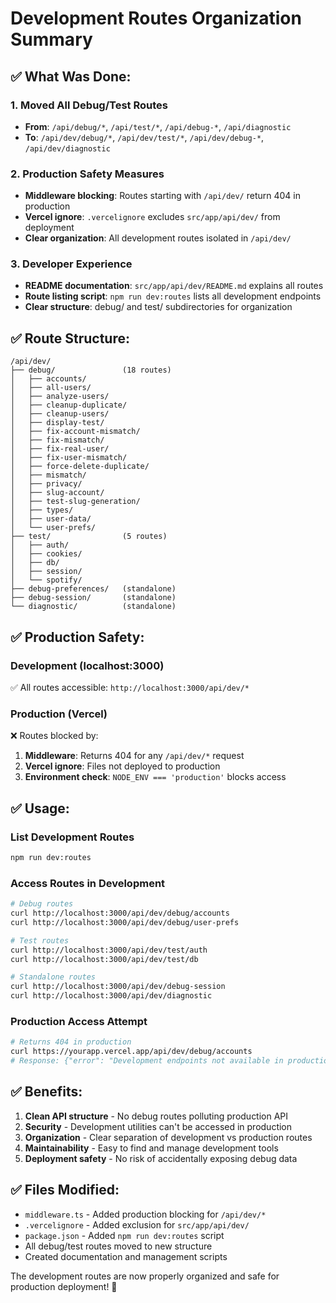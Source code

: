 # Development Routes Organization Summary

## ✅ **What Was Done:**

### 1. **Moved All Debug/Test Routes**
- **From**: `/api/debug/*`, `/api/test/*`, `/api/debug-*`, `/api/diagnostic`
- **To**: `/api/dev/debug/*`, `/api/dev/test/*`, `/api/dev/debug-*`, `/api/dev/diagnostic`

### 2. **Production Safety Measures**
- **Middleware blocking**: Routes starting with `/api/dev/` return 404 in production
- **Vercel ignore**: `.vercelignore` excludes `src/app/api/dev/` from deployment
- **Clear organization**: All development routes isolated in `/api/dev/`

### 3. **Developer Experience**
- **README documentation**: `src/app/api/dev/README.md` explains all routes
- **Route listing script**: `npm run dev:routes` lists all development endpoints
- **Clear structure**: debug/ and test/ subdirectories for organization

## ✅ **Route Structure:**

```
/api/dev/
├── debug/               (18 routes)
│   ├── accounts/
│   ├── all-users/
│   ├── analyze-users/
│   ├── cleanup-duplicate/
│   ├── cleanup-users/
│   ├── display-test/
│   ├── fix-account-mismatch/
│   ├── fix-mismatch/
│   ├── fix-real-user/
│   ├── fix-user-mismatch/
│   ├── force-delete-duplicate/
│   ├── mismatch/
│   ├── privacy/
│   ├── slug-account/
│   ├── test-slug-generation/
│   ├── types/
│   ├── user-data/
│   └── user-prefs/
├── test/                (5 routes)
│   ├── auth/
│   ├── cookies/
│   ├── db/
│   ├── session/
│   └── spotify/
├── debug-preferences/   (standalone)
├── debug-session/       (standalone)
└── diagnostic/          (standalone)
```

## ✅ **Production Safety:**

### **Development (localhost:3000)**
✅ All routes accessible: `http://localhost:3000/api/dev/*`

### **Production (Vercel)**
❌ Routes blocked by:
1. **Middleware**: Returns 404 for any `/api/dev/*` request
2. **Vercel ignore**: Files not deployed to production
3. **Environment check**: `NODE_ENV === 'production'` blocks access

## ✅ **Usage:**

### **List Development Routes**
```bash
npm run dev:routes
```

### **Access Routes in Development**
```bash
# Debug routes
curl http://localhost:3000/api/dev/debug/accounts
curl http://localhost:3000/api/dev/debug/user-prefs

# Test routes
curl http://localhost:3000/api/dev/test/auth
curl http://localhost:3000/api/dev/test/db

# Standalone routes
curl http://localhost:3000/api/dev/debug-session
curl http://localhost:3000/api/dev/diagnostic
```

### **Production Access Attempt**
```bash
# Returns 404 in production
curl https://yourapp.vercel.app/api/dev/debug/accounts
# Response: {"error": "Development endpoints not available in production"}
```

## ✅ **Benefits:**

1. **Clean API structure** - No debug routes polluting production API
2. **Security** - Development utilities can't be accessed in production
3. **Organization** - Clear separation of development vs production routes
4. **Maintainability** - Easy to find and manage development tools
5. **Deployment safety** - No risk of accidentally exposing debug data

## ✅ **Files Modified:**

- `middleware.ts` - Added production blocking for `/api/dev/*`
- `.vercelignore` - Added exclusion for `src/app/api/dev/`
- `package.json` - Added `npm run dev:routes` script
- All debug/test routes moved to new structure
- Created documentation and management scripts

The development routes are now properly organized and safe for production deployment! 🎉
